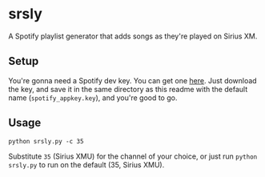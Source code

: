 # srsly

A Spotify playlist generator that adds songs as they're played on Sirius XM.

## Setup

You're gonna need a Spotify dev key. You can get one [here](https://developer.spotify.com/technologies/libspotify/keys/). Just download the key, and save it in the same directory as this readme with the default name (`spotify_appkey.key`), and you're good to go.

## Usage

`python srsly.py -c 35`

Substitute `35` (Sirius XMU) for the channel of your choice, or just run `python srsly.py` to run on the default (35, Sirius XMU).